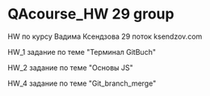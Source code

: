 # QAcourse_HW 29 group
HW по курсу Вадима Ксендзова 29 поток ksendzov.com


HW_1 задание по теме "Терминал GitBuch"

HW_2 задание по теме "Основы JS"

HW_4 задание по теме "Git_branch_merge"
